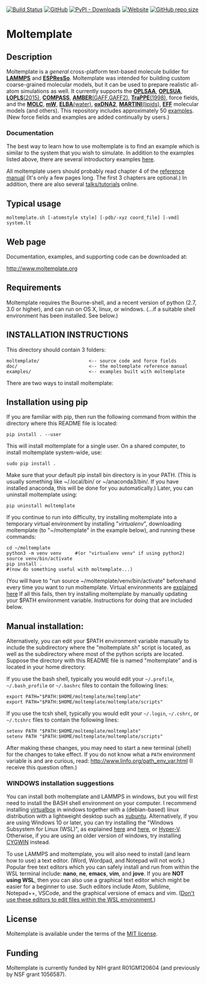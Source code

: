 [![Build Status](https://travis-ci.org/jewettaij/moltemplate.svg?branch=master)](https://travis-ci.org/jewettaij/moltemplate.svg?branch=master)
[![GitHub](https://img.shields.io/github/license/jewettaij/moltemplate)](LICENSE.md)
[![PyPI - Downloads](https://img.shields.io/pypi/dm/moltemplate)](https://pypistats.org/packages/moltemplate)
[![Website](https://img.shields.io/website?down_color=orange&down_message=moltemplate.org%20offline&up_color=green&up_message=online&url=https%3A%2F%2Fmoltemplate.org)](moltemplate.org)
[![GitHub repo size](https://img.shields.io/github/repo-size/jewettaij/moltemplate)]()

Moltemplate
===========

##  Description

Moltemplate is a *general* cross-platform text-based molecule builder for
[**LAMMPS**](https://lammps.sandia.gov) and
[**ESPResSo**](http://espressomd.org).
Moltemplate was intended for building custom coarse-grained molecular models,
but it can be used to prepare realistic all-atom simulations as well.
It currently supports the
[**OPLSAA**](./examples/all_atom/force_field_OPLSAA),
[**OPLSUA**](./examples/all_atom/force_field_OPLSUA_united_atom),
[**LOPLS**(2015)](./examples/all_atom/force_field_OPLSAA/hexadecane),
[**COMPASS**](./examples/all_atom/force_field_COMPASS),
[**AMBER**(GAFF,GAFF2)](./examples/all_atom/force_field_AMBER),
[**TraPPE**(1998)](./examples/coarse_grained/3bodyWater%2Bhydrocarbons_MW%2BTraPPE),
force fields, and the
[**MOLC**](./examples/coarse_grained/MOLC),
[**mW**](./examples/coarse_grained/3bodyWater%2Bhydrocarbons_MW%2BTraPPE),
[**ELBA**(water)](./examples/coarse_grained/ELBAwater%2Bmethanol),
[**oxDNA2**](./examples/coarse_grained/DNA_models),
[**MARTINI**(lipids)](./examples/coarse_grained/MARTINI_examples/force_field_explicit),
[**EFF**](./examples/misc_examples/explicit_electrons)
molecular models (and others).
This repository includes approximately 50 [examples](./examples).
(New force fields and examples are added continually by users.)


### Documentation

The best way to learn how to use moltemplate is to find an
example which is similar to the system that you wish to simulate.
In addition to the examples listed above, there are several
introductory examples 
[here](http://moltemplate.org/visual_examples.html).

All moltemplate users should probably read chapter 4 of the
[reference manual](./doc/moltemplate_manual.pdf)
(It's only a few pages long.  The first 3 chapters are optional.)
In addition, there are also several
[talks/tutorials](http://moltemplate.org/doc/talks.html)
online.


## Typical usage

    moltemplate.sh [-atomstyle style] [-pdb/-xyz coord_file] [-vmd] system.lt


## Web page

Documentation, examples, and supporting code can be downloaded at:

http://www.moltemplate.org


## Requirements

Moltemplate requires the Bourne-shell, and a recent version of python
(2.7, 3.0 or higher), and can run on OS X, linux, or windows.
(...if a suitable shell environment has been installed.  See below.)


## INSTALLATION INSTRUCTIONS

This directory should contain 3 folders:

    moltemplate/                  <-- source code and force fields
    doc/                          <-- the moltemplate reference manual
    examples/                     <-- examples built with moltemplate

There are two ways to install moltemplate:


## Installation using pip
If you are familiar with pip, then run the following command from within the directory where this README file is located:

    pip install . --user

This will install moltemplate for a single user.  On a shared computer, to install moltemplate system-wide, use:

    sudo pip install .

Make sure that your default pip install bin directory is in your PATH.  (This is usually something like ~/.local/bin/ or ~/anaconda3/bin/.  If you have installed anaconda, this will be done for you automatically.)  Later, you can uninstall moltemplate using:

    pip uninstall moltemplate

If you continue to run into difficulty, try installing moltemplate into a temporary virtual environment by installing "*virtualenv*", downloading moltemplate (to "~/moltemplate" in the example below), and running these commands:

    cd ~/moltemplate
    python3 -m venv venv     #(or "virtualenv venv" if using python2)
    source venv/bin/activate
    pip install .
    #(now do something useful with moltemplate...)

(You will have to "run source ~/moltemplate/venv/bin/activate" beforehand every time you want to run moltemplate.
Virtual environments are
[explained here](https://docs.python.org/3/tutorial/venv.html)
If all this fails, then try installing moltemplate by manually updating your
\$PATH environment variable.  Instructions for doing that are included below.


## Manual installation:

Alternatively, you can edit your $PATH environment variable manually to 
include the subdirectory where the "moltemplate.sh" script is located,
as well as the subdirectory where most of the python scripts are located.
Suppose the directory with this README file is named "moltemplate"
and is located in your home directory:

If you use the bash shell, typically you would edit your
`~/.profile`, `~/.bash_profile` or `~/.bashrc` files
to contain the following lines:

    export PATH="$PATH:$HOME/moltemplate/moltemplate"
    export PATH="$PATH:$HOME/moltemplate/moltemplate/scripts"

If you use the tcsh shell, typically you would edit your
`~/.login`, `~/.cshrc`, or `~/.tcshrc` files to contain the following lines:

    setenv PATH "$PATH:$HOME/moltemplate/moltemplate"
    setenv PATH "$PATH:$HOME/moltemplate/moltemplate/scripts"

After making these changes, you may need to start a new terminal (shell) for the changes to take effect.  If you do not know what a `PATH` environment variable is and are curious, read:
    http://www.linfo.org/path_env_var.html
(I receive this question often.)


### WINDOWS installation suggestions

You can install both moltemplate and LAMMPS in windows, but you will first need to install the BASH shell environment on your computer.  I recommend installing [virtualbox](https://www.virtualbox.org) in windows together with a (debian-based) linux distribution with a lightweight desktop such as [xubuntu](https://xubuntu.org).  Alternatively, if you are using Windows 10 or later, you can try installing the "Windows Subsystem for Linux (WSL)", as explained
[here](https://solarianprogrammer.com/2017/04/15/install-wsl-windows-subsystem-for-linux/)
and
[here](https://msdn.microsoft.com/en-us/commandline/wsl/faq),
or
[Hyper-V](https://blogs.windows.com/buildingapps/2018/09/17/run-ubuntu-virtual-machines-made-even-easier-with-hyper-v-quick-create/).
Otherwise, if you are using an older version of windows, try installing
[CYGWIN](https://www.cygwin.com/) instead.

To use LAMMPS and moltemplate, you will also need to install (and learn how to use) a text editor.  (Word, Wordpad, and Notepad will not work.)  Popular free text editors which you can safely install and run from within the WSL terminal include: **nano**, **ne**, **emacs**, **vim**, and **jove**.
If you are **NOT using WSL**, then you can also use a graphical text editor which might be easier for a beginner to use.  Such editors include Atom, Sublime, Notepad++, VSCode, and the graphical versione of emacs and vim.  ([Don't use these editors to edit files within the WSL environment.](https://www.reddit.com/r/bashonubuntuonwindows/comments/6bu1d1/since_we_shouldnt_edit_files_stored_in_wsl_with/))


## License

Moltemplate is available under the terms of the [MIT license](LICENSE.md).


## Funding

Moltemplate is currently funded by NIH grant R01GM120604
(and previously by NSF grant 1056587).

